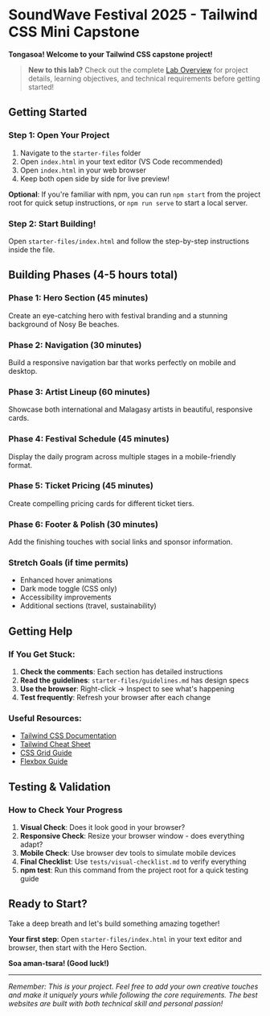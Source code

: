 # SoundWave Festival 2025 - Tailwind CSS Mini Capstone

**Tongasoa! Welcome to your Tailwind CSS capstone project!**

> **New to this lab?** Check out the complete [Lab Overview](../README.md) for project details, learning objectives, and technical requirements before getting started!

## Getting Started

### Step 1: Open Your Project
1. Navigate to the `starter-files` folder
2. Open `index.html` in your text editor (VS Code recommended)
3. Open `index.html` in your web browser
4. Keep both open side by side for live preview!

**Optional**: If you're familiar with npm, you can run `npm start` from the project root for quick setup instructions, or `npm run serve` to start a local server.

### Step 2: Start Building!
Open `starter-files/index.html` and follow the step-by-step instructions inside the file.

## Building Phases (4-5 hours total)

### Phase 1: Hero Section (45 minutes)
Create an eye-catching hero with festival branding and a stunning background of Nosy Be beaches.

### Phase 2: Navigation (30 minutes)
Build a responsive navigation bar that works perfectly on mobile and desktop.

### Phase 3: Artist Lineup (60 minutes)
Showcase both international and Malagasy artists in beautiful, responsive cards.

### Phase 4: Festival Schedule (45 minutes)
Display the daily program across multiple stages in a mobile-friendly format.

### Phase 5: Ticket Pricing (45 minutes)
Create compelling pricing cards for different ticket tiers.

### Phase 6: Footer & Polish (30 minutes)
Add the finishing touches with social links and sponsor information.

### Stretch Goals (if time permits)
- Enhanced hover animations
- Dark mode toggle (CSS only)
- Accessibility improvements
- Additional sections (travel, sustainability)

## Getting Help

### If You Get Stuck:
1. **Check the comments**: Each section has detailed instructions
2. **Read the guidelines**: `starter-files/guidelines.md` has design specs
3. **Use the browser**: Right-click → Inspect to see what's happening
4. **Test frequently**: Refresh your browser after each change

### Useful Resources:
- [Tailwind CSS Documentation](https://tailwindcss.com/docs)
- [Tailwind Cheat Sheet](https://tailwindcomponents.com/cheatsheet/)
- [CSS Grid Guide](https://css-tricks.com/snippets/css/complete-guide-grid/)
- [Flexbox Guide](https://css-tricks.com/snippets/css/a-guide-to-flexbox/)

## Testing & Validation

### How to Check Your Progress
1. **Visual Check**: Does it look good in your browser?
2. **Responsive Check**: Resize your browser window - does everything adapt?
3. **Mobile Check**: Use browser dev tools to simulate mobile devices
4. **Final Checklist**: Use `tests/visual-checklist.md` to verify everything
5. **npm test**: Run this command from the project root for a quick testing guide

## Ready to Start?

Take a deep breath and let's build something amazing together!

**Your first step**: Open `starter-files/index.html` in your text editor and browser, then start with the Hero Section.

**Soa aman-tsara! (Good luck!)**

---

*Remember: This is your project. Feel free to add your own creative touches and make it uniquely yours while following the core requirements. The best websites are built with both technical skill and personal passion!*
